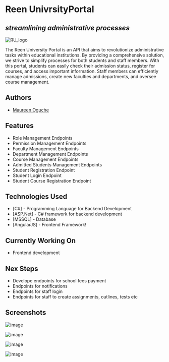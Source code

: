 # Reen UnivrsityPortal
## _streamlining administrative processes_
![RU_logo](https://github.com/MaureenMOguche/UniversityPortal/assets/103169301/26d46858-3a43-4e7d-a7de-f6305a5ea04d)

The Reen University Portal is an API that  aims to revolutionize administrative tasks within educational institutions. 
By providing a comprehensive solution, we strive to simplify processes for both students and staff members. With this portal, students can easily check their admission status, register for courses, and access important information. Staff members can efficiently manage admissions, create new faculties and departments, and oversee course management.

## Authors
- [Maureen Oguche](https://twitter.com/MaureenOguche)

## Features
- Role Management Endpoints
- Permission Management Endpoints
- Faculty Management Endpoints
- Department Management Endpoints
- Course Management Endpoints
- Admitted Students Management Endpoints
- Student Registration Endpoint
- Student Login Endpoint
- Student Course Registration Endpoint

## Technologies Used
- [C#] - Programming Language for Backend Development
- [ASP.Net] - C# framework for backend development
- [MSSQL] - Database
- [AngularJS] - Frontend Framework!

## Currently Working On
- Frontend development

## Nex Steps
- Develope endpoints for school fees payment
- Endpoints for notifications
- Endpoints for staff login
- Endpoints for staff to create assignments, outlines, tests etc

## Screenshots
![image](https://github.com/MaureenMOguche/UniversityPortal/assets/103169301/e63b8884-90e9-4611-a0e0-aa036dbf3b56)

![image](https://github.com/MaureenMOguche/UniversityPortal/assets/103169301/42ea7e7d-6751-4423-b933-413529724390)

![image](https://github.com/MaureenMOguche/UniversityPortal/assets/103169301/be4ac188-ea3a-4050-bcc0-8490f221766f)

![image](https://github.com/MaureenMOguche/UniversityPortal/assets/103169301/cd53dca8-af2b-43ee-b1c9-182d2f9baf8c)




